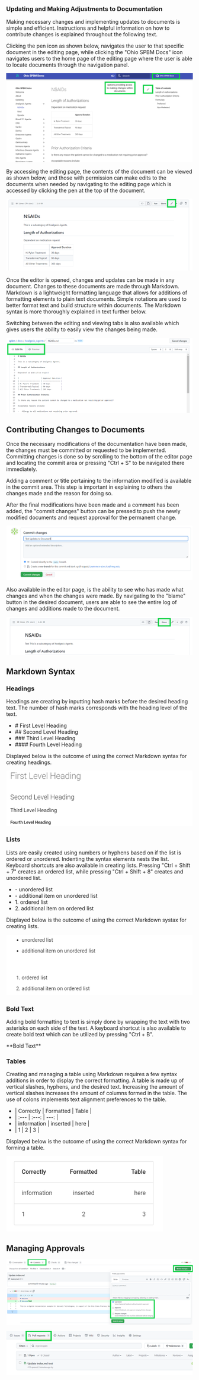 ### Updating and Making Adjustments to Documentation

Making necessary changes and implementing updates to documents is simple and efficient. Instructions and helpful information on how to contribute changes is explained throughout the following text.

Clicking the pen icon as shown below, navigates the user to that specific document in the editing page, while clicking the "Ohio SPBM Docs" icon navigates users to the home page of the editing page where the user is able to locate documents through the navigation panel. 

![](img/updating_documents1.png)

By accessing the editing page, the contents of the document can be viewed as shown below, and those with permission can make edits to the documents when needed by navigating to the editing page which is accessed by clicking the pen at the top of the document.

![](img/edits.png)

Once the editor is opened, changes and updates can be made in any document. Changes to these documents are made through Markdown. Markdown is a lightweight formatting language that allows for additions of formatting elements to plain text documents. Simple notations are used to better format text and build structure within documents. The Markdown syntax is more thoroughly explained in text further below.

Switching between the editing and viewing tabs is also available which gives  users the ability to easily view the changes being made.

![](img/edit_preview.png)

## Contributing Changes to Documents

Once the necessary modifications of the documentation have been made, the changes must be committed or requested to be implemented. Committing changes is done so by scrolling to the bottom of the editor page and locating the commit area or pressing "Ctrl + S" to be navigated there immediately.

Adding a comment or title pertaining to the information modified is available in the commit area. This step is important in explaining to others the changes made and the reason for doing so. 

After the final modifications have been made and a comment has been added, the "commit changes" button can be pressed to push the newly modified documents and request approval for the permanent change. 

![](img/commit.PNG)

Also available in the editor page, is the ability to see who has made what changes and when the changes were made. By navigating to the "blame" button in the desired document, users are able to see the entire log of changes and additions made to the document. 

![](img/blame.png)

## Markdown Syntax

### Headings 

Headings are creating by inputting hash marks before the desired heading text. The number of hash marks corresponds with the heading level of the text.

 - \# First Level Heading
 - \#\# Second Level Heading
 - \#\#\# Third Level Heading
 - \#\#\#\# Fourth Level Heading 

Displayed below is the outcome of using the correct Markdown syntax for creating headings.

![](img/Headings1.PNG)

### Lists

Lists are easily created using numbers or hyphens based on if the list is ordered or unordered. Indenting the syntax elements nests the list. Keyboard shortcuts are also available in creating lists. Pressing "Ctrl + Shift + 7" creates an ordered list, while pressing "Ctrl + Shift + 8" creates and unordered list.

- \- unordered list
- \- additional item on unordered list
- 1\. ordered list
- 2\. additional item on ordered list  

Displayed below is the outcome of using the correct Markdown systax for creating lists.

![](img/lists.PNG)

### Bold Text

Adding bold formatting to text is simply done by wrapping the text with two asterisks on each side of the text. A keyboard shortcut is also available to create bold text which can be utilized by pressing "Ctrl + B".

\*\*Bold Text**

### Tables

Creating and managing a table using Markdown requires a few syntax additions in order to display the correct formatting. A table is made up of vertical slashes, hyphens, and the desired text. Increasing the amount of vertical slashes increases the amount of columns formed in the table. The use of colons implements text alignment preferences to the table.

- | Correctly | Formatted | Table |
- | :--- | :---: | ---: |
- | information | inserted | here |
- | 1 | 2 | 3 |

Displayed below is the outcome of using the correct Markdown syntax for forming a table.

![](img/table.PNG)





## Managing Approvals 

![](img/approval.png)

![](img/pull_request.png)
